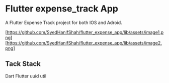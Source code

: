 # Flutter expense_track App

A Flutter Expense Track project for both IOS and Adroid.

[https://github.com/SyedHanifShah/flutter_expense_app/lib/assets/image1.png]
[https://github.com/SyedHanifShah/flutter_expense_app/lib/assets/image2.png]


## Tack Stack
Dart
Flutter
uuid
util

